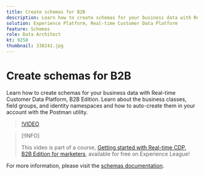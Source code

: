 ```yaml
---
title: Create schemas for B2B
description: Learn how to create schemas for your business data with Real-time Customer Data Platform, B2B Edition.
solution: Experience Platform, Real-time Customer Data Platform
feature: Schemas
role: Data Architect
kt: 9258
thumbnail: 338241.jpg
---
```

# Create schemas for B2B

Learn how to create schemas for your business data with Real-time Customer Data Platform, B2B Edition. Learn about the business classes, field groups, and identity namespaces and how to auto-create them in your account with the Postman utility.

>[!VIDEO](https://video.tv.adobe.com/v/338241?quality=12&learn=on)

>[!INFO]
>
> This video is part of a course, [Getting started with Real-time CDP, B2B Edition for marketers](https://experienceleague.adobe.com/?recommended=ExperiencePlatform-U-1-2021.rtcdp.b2b), available for free on Experience League!

For more information, please visit the [schemas documentation](https://experienceleague.adobe.com/docs/experience-platform/xdm/home.html).
